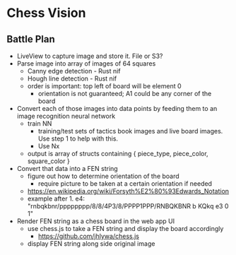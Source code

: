 # Chess Vision

## Battle Plan
* LiveView to capture image and store it. File or S3?
* Parse image into array of images of 64 squares
  - Canny edge detection - Rust nif
  - Hough line detection - Rust nif
  - order is important: top left of board will be element 0
    - orientation is not guaranteed; A1 could be any corner of the board
* Convert each of those images into data points by feeding them to an image recognition neural network
  - train NN
    - training/test sets of tactics book images and live board images. Use step 1 to help with this.
    - Use Nx
  - output is array of structs containing { piece_type, piece_color, square_color }
* Convert that data into a FEN string
  - figure out how to determine orientation of the board
    - require picture to be taken at a certain orientation if needed
  - https://en.wikipedia.org/wiki/Forsyth%E2%80%93Edwards_Notation
  - example after 1. e4: "rnbqkbnr/pppppppp/8/8/4P3/8/PPPP1PPP/RNBQKBNR b KQkq e3 0 1"
* Render FEN string as a chess board in the web app UI
  - use chess.js to take a FEN string and display the board accordingly
    - https://github.com/jhlywa/chess.js
  - display FEN string along side original image
